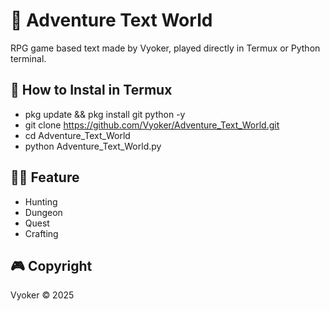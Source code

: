 # 🏰 Adventure Text World

RPG game based text made by Vyoker, played directly in Termux or Python terminal.

## 🔧 How to Instal in Termux

- pkg update && pkg install git python -y
- git clone https://github.com/Vyoker/Adventure_Text_World.git
- cd Adventure_Text_World
- python Adventure_Text_World.py

## 🧙‍♂️ Feature
- Hunting
- Dungeon
- Quest
- Crafting

## 🎮 Copyright
Vyoker © 2025